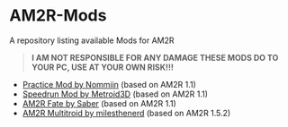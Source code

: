 # AM2R-Mods
A repository listing available Mods for AM2R

> **I AM NOT RESPONSIBLE FOR ANY DAMAGE THESE MODS DO TO YOUR PC, USE AT YOUR OWN RISK!!!**

- [Practice Mod by Nommiin](https://cdn.discordapp.com/attachments/293088776769503234/825051716474634321/AM2R_1.1_Practice_Mod.zip) (based on AM2R 1.1)
- [Speedrun Mod by Metroid3D](https://cdn.discordapp.com/attachments/293088776769503234/825051805699407883/AM2R_1.1_Speedrun_Mod.zip) (based on AM2R 1.1)
- [AM2R Fate by Saber]() (based on AM2R 1.1)
- [AM2R Multitroid by milesthenerd](https://github.com/lassiterm/AM2R-Multitroid/releases/latest) (based on AM2R 1.5.2)
